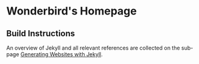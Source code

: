 # Wonderbird's Homepage

## Build Instructions

An overview of Jekyll and all relevant references are collected on the sub-page [Generating Websites with Jekyll](https://wonderbird.github.io/pages/software-crafting/static-websites/jekyll.html).